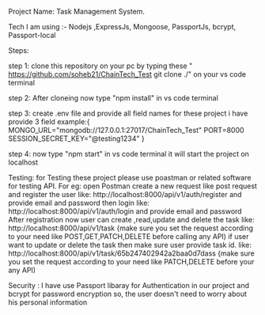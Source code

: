 Project Name: Task Management System.

Tech I am using :- Nodejs ,ExpressJs, Mongoose, PassportJs, bcrypt, Passport-local 

Steps:

step 1: clone this repository on your pc by typing these  " https://github.com/soheb21/ChainTech_Test git clone ./" on your vs code terminal

step 2: After cloneing now type "npm install" in vs code terminal

step 3: create .env file and provide all field names for these project i have provide 3 field
example:{
MONGO_URL="mongodb://127.0.0.1:27017/ChainTech_Test"
PORT=8000
SESSION_SECRET_KEY="@testing1234"
}

step 4: now type "npm start" in vs code terminal it will start the project on localhost 

Testing:
for Testing these project please use poastman or related software for testing API.
For eg: open Postman create a new request like post request and register the user
like: http://localhost:8000/api/v1/auth/register and provide email and password
then login
like: http://localhost:8000/api/v1/auth/login and provide email and password
After registration
now user can create ,read,update and delete the task
like: http://localhost:8000/api/v1/task {make sure you set the request according to your need like POST,GET,PATCH,DELETE before calling any API)
if user want to update or delete the task then make sure user provide task id.
like: http://localhost:8000/api/v1/task/65b247402942a2baa0d7dass   {make sure you set the request according to your need like PATCH,DELETE before your any API)

Security :
I have use Passport libaray for Authentication in our project and bcrypt for password encryption so, the user doesn't need to worry about his personal information

